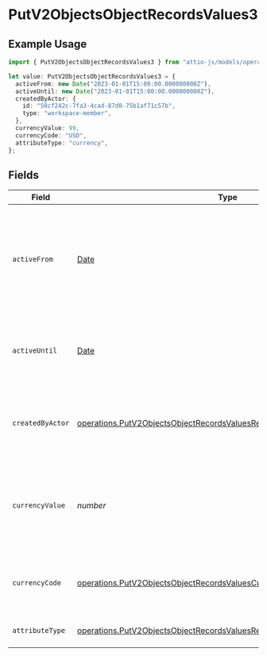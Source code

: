 # PutV2ObjectsObjectRecordsValues3

## Example Usage

```typescript
import { PutV2ObjectsObjectRecordsValues3 } from "attio-js/models/operations";

let value: PutV2ObjectsObjectRecordsValues3 = {
  activeFrom: new Date("2023-01-01T15:00:00.000000000Z"),
  activeUntil: new Date("2023-01-01T15:00:00.000000000Z"),
  createdByActor: {
    id: "50cf242c-7fa3-4cad-87d0-75b1af71c57b",
    type: "workspace-member",
  },
  currencyValue: 99,
  currencyCode: "USD",
  attributeType: "currency",
};
```

## Fields

| Field                                                                                                                                                              | Type                                                                                                                                                               | Required                                                                                                                                                           | Description                                                                                                                                                        | Example                                                                                                                                                            |
| ------------------------------------------------------------------------------------------------------------------------------------------------------------------ | ------------------------------------------------------------------------------------------------------------------------------------------------------------------ | ------------------------------------------------------------------------------------------------------------------------------------------------------------------ | ------------------------------------------------------------------------------------------------------------------------------------------------------------------ | ------------------------------------------------------------------------------------------------------------------------------------------------------------------ |
| `activeFrom`                                                                                                                                                       | [Date](https://developer.mozilla.org/en-US/docs/Web/JavaScript/Reference/Global_Objects/Date)                                                                      | :heavy_check_mark:                                                                                                                                                 | The point in time at which this value was made "active". `active_from` can be considered roughly analogous to `created_at`.                                        | 2023-01-01T15:00:00.000000000Z                                                                                                                                     |
| `activeUntil`                                                                                                                                                      | [Date](https://developer.mozilla.org/en-US/docs/Web/JavaScript/Reference/Global_Objects/Date)                                                                      | :heavy_check_mark:                                                                                                                                                 | The point in time at which this value was deactivated. If `null`, the value is active.                                                                             | 2023-01-01T15:00:00.000000000Z                                                                                                                                     |
| `createdByActor`                                                                                                                                                   | [operations.PutV2ObjectsObjectRecordsValuesRecordsResponseCreatedByActor](../../models/operations/putv2objectsobjectrecordsvaluesrecordsresponsecreatedbyactor.md) | :heavy_check_mark:                                                                                                                                                 | The actor that created this value.                                                                                                                                 | {<br/>"type": "workspace-member",<br/>"id": "50cf242c-7fa3-4cad-87d0-75b1af71c57b"<br/>}                                                                           |
| `currencyValue`                                                                                                                                                    | *number*                                                                                                                                                           | :heavy_check_mark:                                                                                                                                                 | A numerical representation of the currency value. A decimal with a max of 4 decimal places.                                                                        | 99                                                                                                                                                                 |
| `currencyCode`                                                                                                                                                     | [operations.PutV2ObjectsObjectRecordsValuesCurrencyCode](../../models/operations/putv2objectsobjectrecordsvaluescurrencycode.md)                                   | :heavy_minus_sign:                                                                                                                                                 | The ISO4217 currency code representing the currency that the value is stored in.                                                                                   | USD                                                                                                                                                                |
| `attributeType`                                                                                                                                                    | [operations.PutV2ObjectsObjectRecordsValuesRecordsResponseAttributeType](../../models/operations/putv2objectsobjectrecordsvaluesrecordsresponseattributetype.md)   | :heavy_check_mark:                                                                                                                                                 | The attribute type of the value.                                                                                                                                   | currency                                                                                                                                                           |